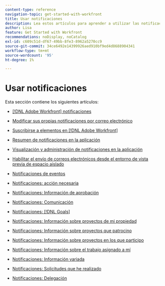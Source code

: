 ```yaml
---
content-type: reference
navigation-topic: get-started-with-workfront
title: Usar notificaciones
description: Lea estos artículos para aprender a utilizar las notificaciones en Adobe Workfront.
author: Lisa
feature: Get Started with Workfront
recommendations: noDisplay, noCatalog
exl-id: c609c51d-df67-49bb-8fe3-8962a5270cc9
source-git-commit: 34ce6492e14399926aed910bf9ed4d8688904341
workflow-type: tm+mt
source-wordcount: '95'
ht-degree: 1%

---
```


# Usar notificaciones

Esta sección contiene los siguientes artículos:

* [[!DNL Adobe Workfront] notificaciones](../../workfront-basics/using-notifications/wf-notifications.md)
* [Modificar sus propias notificaciones por correo electrónico](../../workfront-basics/using-notifications/activate-or-deactivate-your-own-event-notifications.md)
* [Suscribirse a elementos en [!DNL Adobe Workfront]](../../workfront-basics/using-notifications/subscribe-to-items-in-workfront.md)
* [Resumen de notificaciones en la aplicación](../../workfront-basics/using-notifications/in-app-notifications-overview.md)
* [Visualización y administración de notificaciones en la aplicación](../../workfront-basics/using-notifications/view-and-manage-in-app-notifications.md)
* [Habilitar el envío de correos electrónicos desde el entorno de vista previa de espacio aislado](../../workfront-basics/using-notifications/enable-delivery-emails-from-preview-sandbox-environment.md)
* [Notificaciones de eventos](../../workfront-basics/using-notifications/event-notifications.md)

  <!--
  <li data-mc-conditions="QuicksilverOrClassic.Draft mode"><a href="../../workfront-basics/using-notifications/opt-out-of-email-notifications.md" class="MCXref xref" xrefformat="{para}">Opt out of email notifications</a> </li>
  -->

* [Notificaciones: acción necesaria](../../workfront-basics/using-notifications/notifications-action-needed.md)
* [Notificaciones: Información de aprobación](../../workfront-basics/using-notifications/notifications-approval-information.md)
* [Notificaciones: Comunicación](../../workfront-basics/using-notifications/notifications-communication.md)
* [Notificaciones: [!DNL Goals]](../../workfront-basics/using-notifications/notifications-goals.md)
* [Notificaciones: Información sobre proyectos de mi propiedad](../../workfront-basics/using-notifications/notifications-information-about-projects-i-own.md)
* [Notificaciones: Información sobre proyectos que patrocino](../../workfront-basics/using-notifications/notifications-information-about-projects-i-sponsor.md)
* [Notificaciones: Información sobre proyectos en los que participo](../../workfront-basics/using-notifications/notifications-information-about-projects-im-on.md)
* [Notificaciones: Información sobre el trabajo asignado a mí](../../workfront-basics/using-notifications/notifications-information-about-work-assigned-to-me.md)
* [Notificaciones: Información variada](../../workfront-basics/using-notifications/notifications-misc-information.md)
* [Notificaciones: Solicitudes que he realizado](../../workfront-basics/using-notifications/notifications-requests-i-have-made.md)
* [Notificaciones: Delegación](../../workfront-basics/using-notifications/notifications-delegation.md)
